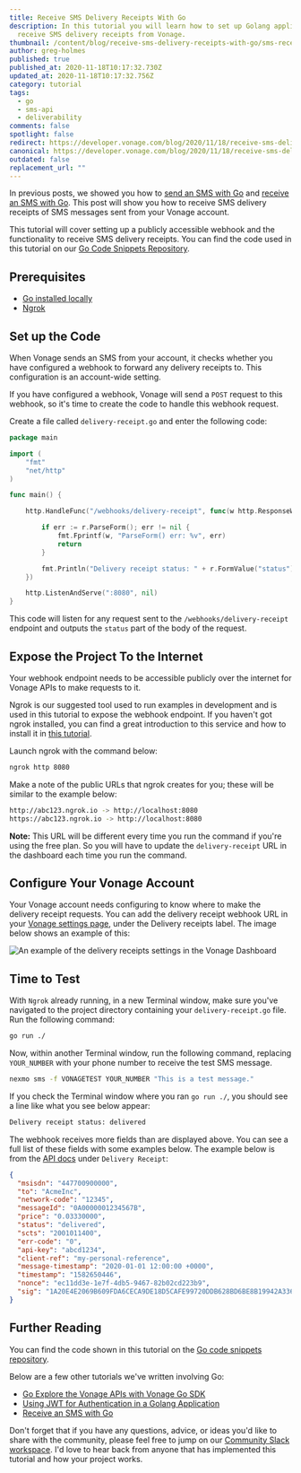 ```yaml
---
title: Receive SMS Delivery Receipts With Go
description: In this tutorial you will learn how to set up Golang application to
  receive SMS delivery receipts from Vonage.
thumbnail: /content/blog/receive-sms-delivery-receipts-with-go/sms-receipts_golang_1200x600.png
author: greg-holmes
published: true
published_at: 2020-11-18T10:17:32.730Z
updated_at: 2020-11-18T10:17:32.756Z
category: tutorial
tags:
  - go
  - sms-api
  - deliverability
comments: false
spotlight: false
redirect: https://developer.vonage.com/blog/2020/11/18/receive-sms-delivery-receipts-with-go
canonical: https://developer.vonage.com/blog/2020/11/18/receive-sms-delivery-receipts-with-go
outdated: false
replacement_url: ""
---
```

In previous posts, we showed you how to [send an SMS with Go](https://learn.vonage.com/blog/2019/08/28/how-to-send-sms-with-go-dr) and [receive an SMS with Go](https://learn.vonage.com/blog/2020/11/03/receive-inbound-sms-with-go). This post will show you how to receive SMS delivery receipts of SMS messages sent from your Vonage account.

This tutorial will cover setting up a publicly accessible webhook and the functionality to receive SMS delivery receipts. You can find the code used in this tutorial on our [Go Code Snippets Repository](https://github.com/Vonage/vonage-go-code-snippets/blob/master/sms/receive-delivery-receipt.go).

## Prerequisites

* [Go installed locally](https://golang.org/)
* [Ngrok](https://learn.vonage.com/blog/2017/07/04/local-development-nexmo-ngrok-tunnel-dr)

<sign-up number></sign-up>

## Set up the Code

When Vonage sends an SMS from your account, it checks whether you have configured a webhook to forward any delivery receipts to. This configuration is an account-wide setting.

If you have configured a webhook, Vonage will send a `POST` request to this webhook, so it's time to create the code to handle this webhook request.

Create a file called `delivery-receipt.go` and enter the following code:

```go
package main

import (
    "fmt"
    "net/http"
)

func main() {

    http.HandleFunc("/webhooks/delivery-receipt", func(w http.ResponseWriter, r *http.Request) {

        if err := r.ParseForm(); err != nil {
            fmt.Fprintf(w, "ParseForm() err: %v", err)
            return
        }

        fmt.Println("Delivery receipt status: " + r.FormValue("status"))
    })

    http.ListenAndServe(":8080", nil)
}
```

This code will listen for any request sent to the `/webhooks/delivery-receipt` endpoint and outputs the `status` part of the body of the request.

## Expose the Project To the Internet

Your webhook endpoint needs to be accessible publicly over the internet for Vonage APIs to make requests to it.

Ngrok is our suggested tool used to run examples in development and is used in this tutorial to expose the webhook endpoint. If you haven't got ngrok installed, you can find a great introduction to this service and how to install it in [this tutorial](https://learn.vonage.com/blog/2017/07/04/local-development-nexmo-ngrok-tunnel-dr).

Launch ngrok with the command below:

```bash
ngrok http 8080
```

Make a note of the public URLs that ngrok creates for you; these will be similar to the example below:

```bash
http://abc123.ngrok.io -> http://localhost:8080
https://abc123.ngrok.io -> http://localhost:8080
```

**Note:** This URL will be different every time you run the command if you're using the free plan. So you will have to update the `delivery-receipt` URL in the dashboard each time you run the command.

## Configure Your Vonage Account

Your Vonage account needs configuring to know where to make the delivery receipt requests. You can add the delivery receipt webhook URL in your [Vonage settings page](https://dashboard.nexmo.com/settings), under the Delivery receipts label. The image below shows an example of this:

![An example of the delivery receipts settings in the Vonage Dashboard](/content/blog/receive-sms-delivery-receipts-with-go/delivery-receipt-settings.png "An example of the delivery receipts settings in the Vonage Dashboard")

## Time to Test

With `Ngrok` already running, in a new Terminal window, make sure you've navigated to the project directory containing your `delivery-receipt.go` file. Run the following command:

```bash
go run ./
```

Now, within another Terminal window, run the following command, replacing `YOUR_NUMBER` with your phone number to receive the test SMS message.

```bash
nexmo sms -f VONAGETEST YOUR_NUMBER "This is a test message."
```

If you check the Terminal window where you ran `go run ./`, you should see a line like what you see below appear:

```bash
Delivery receipt status: delivered
```

The webhook receives more fields than are displayed above. You can see a full list of these fields with some examples below. The example below is from the [API docs](https://developer.nexmo.com/api/sms) under `Delivery Receipt`:

```json
{
  "msisdn": "447700900000",
  "to": "AcmeInc",
  "network-code": "12345",
  "messageId": "0A0000001234567B",
  "price": "0.03330000",
  "status": "delivered",
  "scts": "2001011400",
  "err-code": "0",
  "api-key": "abcd1234",
  "client-ref": "my-personal-reference",
  "message-timestamp": "2020-01-01 12:00:00 +0000",
  "timestamp": "1582650446",
  "nonce": "ec11dd3e-1e7f-4db5-9467-82b02cd223b9",
  "sig": "1A20E4E2069B609FDA6CECA9DE18D5CAFE99720DDB628BD6BE8B19942A336E1C"
}
```

## Further Reading

You can find the code shown in this tutorial on the [Go code snippets repository](https://github.com/Vonage/vonage-go-code-snippets/blob/master/sms/receive-delivery-receipt.go).

Below are a few other tutorials we've written involving Go:

* [Go Explore the Vonage APIs with Vonage Go SDK](https://learn.vonage.com/blog/2020/09/30/go-explore-the-vonage-apis-with-vonage-go-sdk)
* [Using JWT for Authentication in a Golang Application](https://learn.vonage.com/blog/2020/03/13/using-jwt-for-authentication-in-a-golang-application-dr)
* [Receive an SMS with Go](https://learn.vonage.com/blog/2020/11/03/receive-inbound-sms-with-go)

Don't forget that if you have any questions, advice, or ideas you'd like to share with the community, please feel free to jump on our [Community Slack workspace](https://developer.nexmo.com/community/slack). I'd love to hear back from anyone that has implemented this tutorial and how your project works.